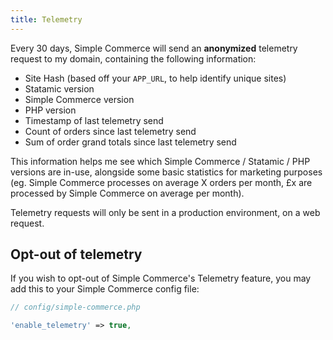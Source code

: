 ```yaml
---
title: Telemetry
---
```


Every 30 days, Simple Commerce will send an **anonymized** telemetry request to my domain, containing the following information:

* Site Hash (based off your `APP_URL`, to help identify unique sites)
* Statamic version
* Simple Commerce version
* PHP version
* Timestamp of last telemetry send
* Count of orders since last telemetry send
* Sum of order grand totals since last telemetry send

This information helps me see which Simple Commerce / Statamic / PHP versions are in-use, alongside some basic statistics for marketing purposes (eg. Simple Commerce processes on average X orders per month, £x are processed by Simple Commerce on average per month).

Telemetry requests will only be sent in a production environment, on a web request.

## Opt-out of telemetry

If you wish to opt-out of Simple Commerce's Telemetry feature, you may add this to your Simple Commerce config file:

```php
// config/simple-commerce.php

'enable_telemetry' => true,
```
